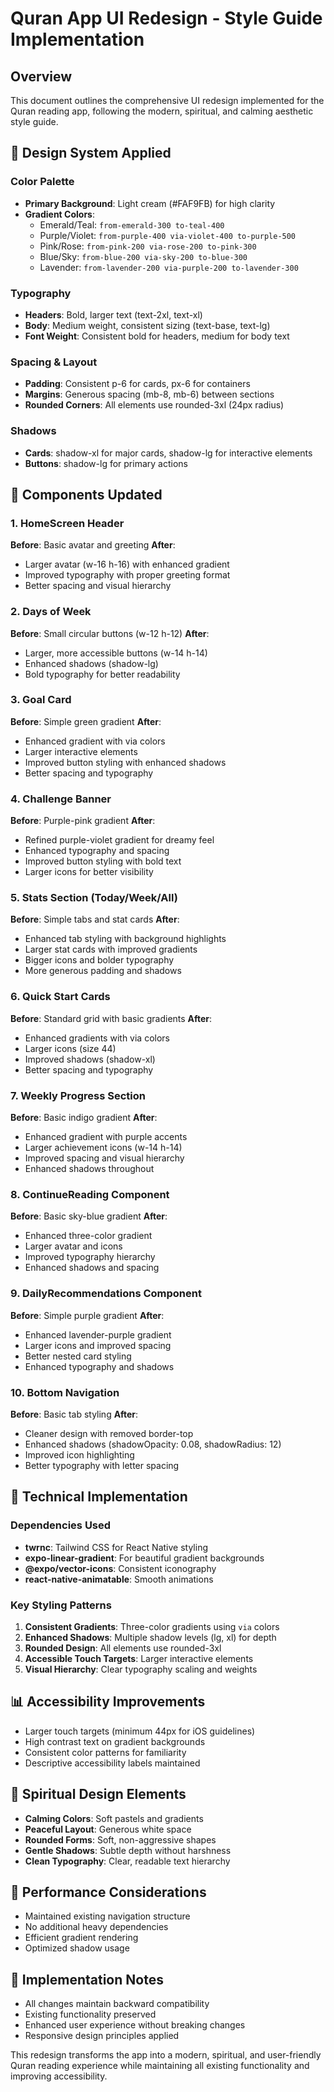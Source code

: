 # Quran App UI Redesign - Style Guide Implementation

## Overview

This document outlines the comprehensive UI redesign implemented for the Quran reading app, following the modern, spiritual, and calming aesthetic style guide.

## 🎨 Design System Applied

### Color Palette

- **Primary Background**: Light cream (#FAF9FB) for high clarity
- **Gradient Colors**:
  - Emerald/Teal: `from-emerald-300 to-teal-400`
  - Purple/Violet: `from-purple-400 via-violet-400 to-purple-500`
  - Pink/Rose: `from-pink-200 via-rose-200 to-pink-300`
  - Blue/Sky: `from-blue-200 via-sky-200 to-blue-300`
  - Lavender: `from-lavender-200 via-purple-200 to-lavender-300`

### Typography

- **Headers**: Bold, larger text (text-2xl, text-xl)
- **Body**: Medium weight, consistent sizing (text-base, text-lg)
- **Font Weight**: Consistent bold for headers, medium for body text

### Spacing & Layout

- **Padding**: Consistent p-6 for cards, px-6 for containers
- **Margins**: Generous spacing (mb-8, mb-6) between sections
- **Rounded Corners**: All elements use rounded-3xl (24px radius)

### Shadows

- **Cards**: shadow-xl for major cards, shadow-lg for interactive elements
- **Buttons**: shadow-lg for primary actions

## 📱 Components Updated

### 1. HomeScreen Header

**Before**: Basic avatar and greeting
**After**:

- Larger avatar (w-16 h-16) with enhanced gradient
- Improved typography with proper greeting format
- Better spacing and visual hierarchy

### 2. Days of Week

**Before**: Small circular buttons (w-12 h-12)
**After**:

- Larger, more accessible buttons (w-14 h-14)
- Enhanced shadows (shadow-lg)
- Bold typography for better readability

### 3. Goal Card

**Before**: Simple green gradient
**After**:

- Enhanced gradient with via colors
- Larger interactive elements
- Improved button styling with enhanced shadows
- Better spacing and typography

### 4. Challenge Banner

**Before**: Purple-pink gradient
**After**:

- Refined purple-violet gradient for dreamy feel
- Enhanced typography and spacing
- Improved button styling with bold text
- Larger icons for better visibility

### 5. Stats Section (Today/Week/All)

**Before**: Simple tabs and stat cards
**After**:

- Enhanced tab styling with background highlights
- Larger stat cards with improved gradients
- Bigger icons and bolder typography
- More generous padding and shadows

### 6. Quick Start Cards

**Before**: Standard grid with basic gradients
**After**:

- Enhanced gradients with via colors
- Larger icons (size 44)
- Improved shadows (shadow-xl)
- Better spacing and typography

### 7. Weekly Progress Section

**Before**: Basic indigo gradient
**After**:

- Enhanced gradient with purple accents
- Larger achievement icons (w-14 h-14)
- Improved spacing and visual hierarchy
- Enhanced shadows throughout

### 8. ContinueReading Component

**Before**: Basic sky-blue gradient
**After**:

- Enhanced three-color gradient
- Larger avatar and icons
- Improved typography hierarchy
- Enhanced shadows and spacing

### 9. DailyRecommendations Component

**Before**: Simple purple gradient
**After**:

- Enhanced lavender-purple gradient
- Larger icons and improved spacing
- Better nested card styling
- Enhanced typography and shadows

### 10. Bottom Navigation

**Before**: Basic tab styling
**After**:

- Cleaner design with removed border-top
- Enhanced shadows (shadowOpacity: 0.08, shadowRadius: 12)
- Improved icon highlighting
- Better typography with letter spacing

## 🔧 Technical Implementation

### Dependencies Used

- **twrnc**: Tailwind CSS for React Native styling
- **expo-linear-gradient**: For beautiful gradient backgrounds
- **@expo/vector-icons**: Consistent iconography
- **react-native-animatable**: Smooth animations

### Key Styling Patterns

1. **Consistent Gradients**: Three-color gradients using `via` colors
2. **Enhanced Shadows**: Multiple shadow levels (lg, xl) for depth
3. **Rounded Design**: All elements use rounded-3xl
4. **Accessible Touch Targets**: Larger interactive elements
5. **Visual Hierarchy**: Clear typography scaling and weights

## 📊 Accessibility Improvements

- Larger touch targets (minimum 44px for iOS guidelines)
- High contrast text on gradient backgrounds
- Consistent color patterns for familiarity
- Descriptive accessibility labels maintained

## 🎯 Spiritual Design Elements

- **Calming Colors**: Soft pastels and gradients
- **Peaceful Layout**: Generous white space
- **Rounded Forms**: Soft, non-aggressive shapes
- **Gentle Shadows**: Subtle depth without harshness
- **Clean Typography**: Clear, readable text hierarchy

## 🚀 Performance Considerations

- Maintained existing navigation structure
- No additional heavy dependencies
- Efficient gradient rendering
- Optimized shadow usage

## 📝 Implementation Notes

- All changes maintain backward compatibility
- Existing functionality preserved
- Enhanced user experience without breaking changes
- Responsive design principles applied

This redesign transforms the app into a modern, spiritual, and user-friendly Quran reading experience while maintaining all existing functionality and improving accessibility.
